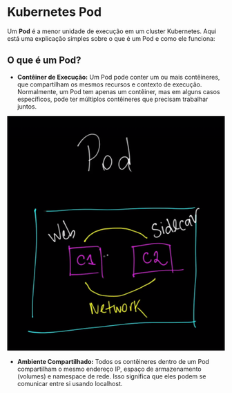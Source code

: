


# Kubernetes Pod

Um **Pod** é a menor unidade de execução em um cluster Kubernetes. Aqui está uma explicação simples sobre o que é um Pod e como ele funciona:

## O que é um Pod?

- **Contêiner de Execução:** Um Pod pode conter um ou mais contêineres, que compartilham os mesmos recursos e contexto de execução. Normalmente, um Pod tem apenas um contêiner, mas em alguns casos específicos, pode ter múltiplos contêineres que precisam trabalhar juntos.

![alt text](../images/pod.png)
  
- **Ambiente Compartilhado:** Todos os contêineres dentro de um Pod compartilham o mesmo endereço IP, espaço de armazenamento (volumes) e namespace de rede. Isso significa que eles podem se comunicar entre si usando localhost.

